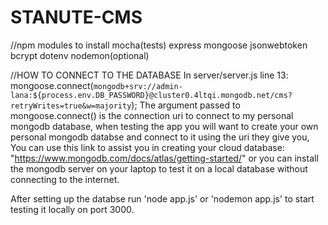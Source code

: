 # STANUTE-CMS

//npm modules to install
mocha(tests)
express
mongoose
jsonwebtoken
bcrypt
dotenv
nodemon(optional)

//HOW TO CONNECT TO THE DATABASE
In server/server.js line 13: mongoose.connect(`mongodb+srv://admin-lana:${process.env.DB_PASSWORD}@cluster0.4ltqi.mongodb.net/cms?retryWrites=true&w=majority`);
The argument passed to mongoose.connect() is the connection uri to connect to my personal mongodb database, when testing the app you will want to create your own personal mongodb databse and connect to it using the uri they give you, You can use this link to assist you in creating your cloud database: "https://www.mongodb.com/docs/atlas/getting-started/" or you can install the mongodb server on your laptop to test it on a local database without connecting to the internet.

After setting up the databse run 'node app.js' or 'nodemon app.js' to start testing it locally on port 3000.
